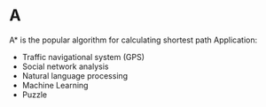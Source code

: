 # A
A* is the popular algorithm for calculating shortest path
Application: 
+ Traffic navigational system (GPS)
+ Social network analysis
+ Natural language processing
+ Machine Learning
+ Puzzle
